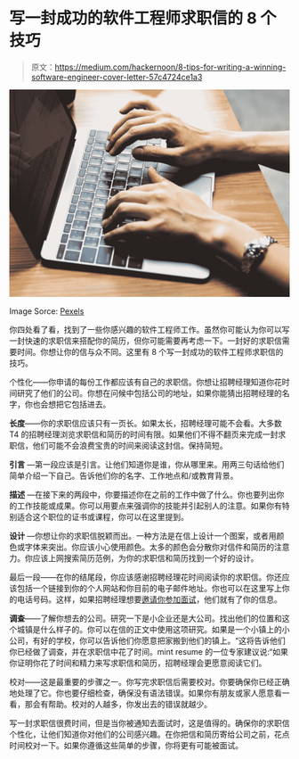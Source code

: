 # 写一封成功的软件工程师求职信的 8 个技巧

> 原文：<https://medium.com/hackernoon/8-tips-for-writing-a-winning-software-engineer-cover-letter-57c4724ce1a3>

![](img/ab31b8be83d5c907ace9cce1976d56ee.png)

Image Sorce: [Pexels](https://www.pexels.com/photo/person-using-laptop-computer-1260292/)

你四处看了看，找到了一些你感兴趣的软件工程师工作。虽然你可能认为你可以写一封快速的求职信来搭配你的简历，但你可能需要再考虑一下。一封好的求职信需要时间。你想让你的信与众不同。这里有 8 个写一封成功的软件工程师求职信的技巧。

个性化——你申请的每份工作都应该有自己的求职信。你想让招聘经理知道你花时间研究了他们的公司。你想在问候中包括公司的地址，如果你能猜出招聘经理的名字，你也会想把它包括进去。

**长度**——你的求职信应该只有一页长。如果太长，招聘经理可能不会看。大多数 T4 的招聘经理浏览求职信和简历的时间有限。如果他们不得不翻页来完成一封求职信，他们可能不会浪费宝贵的时间来阅读这封信。保持简短。

**引言** —第一段应该是引言。让他们知道你是谁，你从哪里来。用两三句话给他们简单介绍一下自己。告诉他们你的名字、工作地点和/或教育背景。

**描述** —在接下来的两段中，你要描述你在之前的工作中做了什么。你也要列出你的工作技能或成果。你可以用要点来强调你的技能并引起别人的注意。如果你有特别适合这个职位的证书或课程，你可以在这里提到。

**设计** —你想让你的求职信脱颖而出。一种方法是在信上设计一个图案，或者用颜色或字体来突出。你应该小心使用颜色。太多的颜色会分散你对信件和简历的注意力。你应该上网搜索简历范例，为你的求职信和简历找到一个好的设计。

最后一段——在你的结尾段，你应该感谢招聘经理花时间阅读你的求职信。你还应该包括一个链接到你的个人网站和你目前的电子邮件地址。你也可以在这里写上你的电话号码。这样，如果招聘经理想要[邀请你参加面试](https://www.educba.com/software-engineering-interview-questions/)，他们就有了你的信息。

**调查**——了解你想去的公司。研究一下是小企业还是大公司。找出他们的位置和这个城镇是什么样子的。你可以在信的正文中使用这项研究。如果是一个小镇上的小公司，有好的学校，你可以告诉他们你愿意把家搬到他们的镇上。“这将告诉他们你已经做了调查，并在求职信中花了时间。mint resume 的一位专家建议说:“如果你证明你花了时间和精力来写求职信和简历，招聘经理会更愿意阅读它们。

校对——这是最重要的步骤之一。你写完求职信后需要校对。你要确保你已经正确地处理了它。你也要仔细检查，确保没有语法错误。如果你有朋友或家人愿意看一看，那会有帮助。校对的人越多，你发出去的错误就越少。

写一封求职信很费时间，但是当你被通知去面试时，这是值得的。确保你的求职信个性化，让他们知道你对他们的公司感兴趣。在你把信和简历寄给公司之前，花点时间校对一下。如果你遵循这些简单的步骤，你将更有可能被面试。